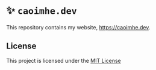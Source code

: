 # ✨ `caoimhe.dev`

This repository contains my website, https://caoimhe.dev.

## License

This project is licensed under the [MIT License](./LICENSE)
